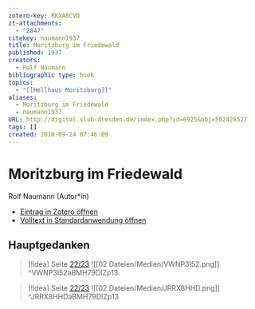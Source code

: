 ```yaml
---
zotero-key: RKXA8CVQ
zt-attachments:
  - "2847"
citekey: naumann1937
title: Moritzburg im Friedewald
published: 1937
creators:
  - Rolf Naumann
bibliographic type: book
topics:
  - "[[Hellhaus Moritzburg]]"
aliases:
  - Moritzburg im Friedewald
  - naumann1937
URL: http://digital.slub-dresden.de/index.php?id=6925&obj=502426527
tags: []
created: 2018-09-24 07:46:09
---
```

# Moritzburg im Friedewald
Rolf Naumann (Autor\*in)

- [Eintrag in Zotero öffnen](zotero://select/library/items/RKXA8CVQ) 
- [Volltext in Standardanwendung öffnen](<file:///C:/Users/mittelba/Zotero/miba/storage/BMH79DIZ/Naumann_1937_Moritzburg%20im%20Friedewald.pdf>)



## Hauptgedanken
> [!idea]  Seite [22/23](zotero://open-pdf/library/items/BMH79DIZ?page=13&annotation=VWNP3I52)
> ![[02 Dateien/Medien/VWNP3I52.png]]
> ^VWNP3I52aBMH79DIZp13

> [!idea]  Seite [22/23](zotero://open-pdf/library/items/BMH79DIZ?page=13&annotation=JRRX8HHD)
> ![[02 Dateien/Medien/JRRX8HHD.png]]
> ^JRRX8HHDaBMH79DIZp13

